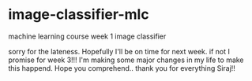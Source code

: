 # image-classifier-mlc
machine learning course week 1 image classifier

sorry for the lateness. Hopefully I'll be on time for next week. if not I promise for week 3!!! I'm making some major changes in my life to make this happend. Hope you comprehend.. thank you for everything Siraj!!
